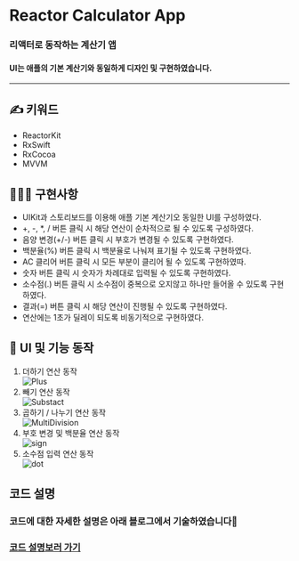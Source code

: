 # Reactor Calculator App
### 리액터로 동작하는 계산기 앱
#### UI는 애플의 기본 계산기와 동일하게 디자인 및 구현하였습니다.
***
## **✍️ 키워드**
- ReactorKit
- RxSwift
- RxCocoa
- MVVM
## **🧑🏻‍💻 구현사항**
- UIKit과 스토리보드를 이용해 애플 기본 계산기오 동일한 UI를 구성하였다.
- +, -, *, / 버튼 클릭 시 해당 연산이 순차적으로 될 수 있도록 구성하였다.
- 음양 변경(+/-) 버튼 클릭 시 부호가 변경될 수 있도록 구현하였다.
- 백분율(%) 버튼 클릭 시 백분율로 나눠져 표기될 수 있도록 구현하였다.
- AC 클리어 버튼 클릭 시 모든 부분이 클리어 될 수 있도록 구현하였따.
- 숫자 버튼 클릭 시 숫자가 차례대로 입력될 수 있도록 구현하였다.
- 소수점(.) 버튼 클릭 시 소수점이 중복으로 오지않고 하나만 들어올 수 있도록 구현하였다.
- 결과(=) 버튼 클릭 시 해당 연산이 진행될 수 있도록 구현하였다.
- 연산에는 1초가 딜레이 되도록 비동기적으로 구현하였다.
## 🌲 **UI 및 기능 동작**
1. 더하기 연산 동작   
![Plus](https://user-images.githubusercontent.com/72292617/125146961-acad9100-e163-11eb-8ad9-eb03367ed2df.gif)   
2. 빼기 연산 동작   
![Substact](https://user-images.githubusercontent.com/72292617/125146972-bafbad00-e163-11eb-9fad-bdd9197b238f.gif)   
3. 곱하기 / 나누기 연산 동작   
![MultiDivision](https://user-images.githubusercontent.com/72292617/125146974-bc2cda00-e163-11eb-9ef5-59baa0da1dd2.gif)   
4. 부호 변경 및 백분율 연산 동작   
![sign](https://user-images.githubusercontent.com/72292617/125146979-bfc06100-e163-11eb-94be-dd90b55a09d8.gif)   
5. 소수점 입력 연산 동작   
![dot](https://user-images.githubusercontent.com/72292617/125146982-c2bb5180-e163-11eb-9f92-03cca6c6436d.gif)
## **코드 설명**
### 코드에 대한 자세한 설명은 아래 블로그에서 기술하였습니다📝
### [코드 설명보러 가기](https://green1229.tistory.com/152)

